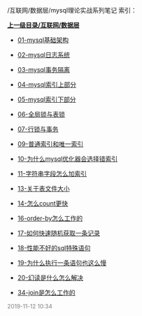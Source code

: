/互联网/数据层/mysql理论实战系列笔记 索引：


**[上一级目录/互联网/数据层](/互联网/数据层/index.md)**

- [01-mysql基础架构](/互联网/数据层/mysql理论实战系列笔记/01-mysql基础架构.md)

- [02-mysql日志系统](/互联网/数据层/mysql理论实战系列笔记/02-mysql日志系统.md)

- [03-mysql事务隔离](/互联网/数据层/mysql理论实战系列笔记/03-mysql事务隔离.md)

- [04-mysql索引上部分](/互联网/数据层/mysql理论实战系列笔记/04-mysql索引上部分.md)

- [05-mysql索引下部分](/互联网/数据层/mysql理论实战系列笔记/05-mysql索引下部分.md)

- [06-全局锁与表锁](/互联网/数据层/mysql理论实战系列笔记/06-全局锁与表锁.md)

- [07-行锁与事务](/互联网/数据层/mysql理论实战系列笔记/07-行锁与事务.md)

- [09-普通索引和唯一索引](/互联网/数据层/mysql理论实战系列笔记/09-普通索引和唯一索引.md)

- [10-为什么mysql优化器会选择错索引](/互联网/数据层/mysql理论实战系列笔记/10-为什么mysql优化器会选择错索引.md)

- [11-字符串字段怎么加索引](/互联网/数据层/mysql理论实战系列笔记/11-字符串字段怎么加索引.md)

- [13-关于表文件大小](/互联网/数据层/mysql理论实战系列笔记/13-关于表文件大小.md)

- [14-怎么count更快](/互联网/数据层/mysql理论实战系列笔记/14-怎么count更快.md)

- [16-order-by怎么工作的](/互联网/数据层/mysql理论实战系列笔记/16-order-by怎么工作的.md)

- [17-如何快速随机获取一条记录](/互联网/数据层/mysql理论实战系列笔记/17-如何快速随机获取一条记录.md)

- [18-性能不好的sql特殊语句](/互联网/数据层/mysql理论实战系列笔记/18-性能不好的sql特殊语句.md)

- [19-为什么执行一条语句也这么慢](/互联网/数据层/mysql理论实战系列笔记/19-为什么执行一条语句也这么慢.md)

- [20-幻读是什么怎么解决](/互联网/数据层/mysql理论实战系列笔记/20-幻读是什么怎么解决.md)

- [34-join是怎么工作的](/互联网/数据层/mysql理论实战系列笔记/34-join是怎么工作的.md)


<font size=2 color='grey'> 2019-11-12 10:34 </font>